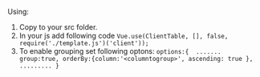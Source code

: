 Using:

1. Copy to your src folder.
2. In your js add following code
`Vue.use(ClientTable, [], false, require('./template.js')('client'));`
3. To enable grouping set following optons:
`options:{ 
.......
group:true,
orderBy:{column:'<columntogroup>', ascending: true },
.........
}`
